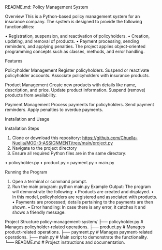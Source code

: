 README.md:
Policy Management System

Overview
This is a Python-based policy management system for an insurance company. The system is designed to provide the following functionalities:

•	Registration, suspension, and reactivation of policyholders.
•	Creation, updating, and removal of products.
•	Payment processing, sending reminders, and applying penalties.
The project applies object-oriented programming concepts such as classes, methods, and error handling.

Features

Policyholder Management
Register policyholders.
Suspend or reactivate policyholder accounts.
Associate policyholders with insurance products.

Product Management
Create new products with details like name, description, and price.
Update product information.
Suspend (remove) products from availability.

Payment Management
Process payments for policyholders.
Send payment reminders.
Apply penalties to overdue payments.

Installation and Usage

Installation Steps

1. Clone or download this repository:
https://github.com/Chuella-Nuella/MOD-3-ASSIGNMENT/tree/main/project.py
2. Navigate to the project directory
3. Ensure all required Python files are in the same directory:

•	policyholder.py
•	product.py
•	payment.py
•	main.py

Running the Program

1. Open a terminal or command prompt.
2. Run the main program:
python main.py
Example Output:
The program will demonstrate the following:
•	 Products are created and displayed.
•	 In this model, policyholders are registered and associated with products.
•	 Payments are processed; details pertaining to the payments are then shown.
•	 Error handling: In case there is any error, it catches it and shows a friendly message.

Project Structure
policy-management-system/
├── policyholder.py    # Manages policyholder-related operations.
├── product.py         # Manages product-related operations.
├── payment.py         # Manages payment-related operations.
├── main.py            # Main script to demonstrate the functionality.
└── README.md          # Project instructions and documentation.
